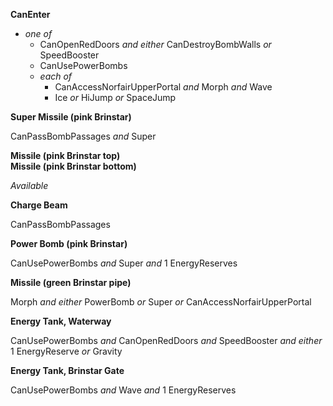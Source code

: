 ﻿**CanEnter**

- *one of*
  - CanOpenRedDoors *and either* CanDestroyBombWalls *or* SpeedBooster
  - CanUsePowerBombs
  - *each of*
    - CanAccessNorfairUpperPortal *and* Morph *and* Wave
    - Ice *or* HiJump *or* SpaceJump

**Super Missile (pink Brinstar)**

CanPassBombPassages *and* Super

**Missile (pink Brinstar top)**  
**Missile (pink Brinstar bottom)**

*Available*

**Charge Beam**

CanPassBombPassages

**Power Bomb (pink Brinstar)**

CanUsePowerBombs *and* Super *and* 1 EnergyReserves

**Missile (green Brinstar pipe)**

Morph *and either* PowerBomb *or* Super *or* CanAccessNorfairUpperPortal

**Energy Tank, Waterway**

CanUsePowerBombs *and* CanOpenRedDoors *and* SpeedBooster *and either* 1 EnergyReserve *or* Gravity

**Energy Tank, Brinstar Gate**

CanUsePowerBombs *and* Wave *and* 1 EnergyReserves
